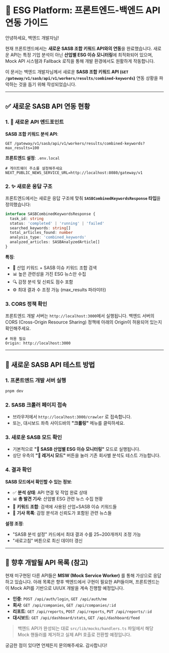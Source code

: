 # 🚀 ESG Platform: 프론트엔드-백엔드 API 연동 가이드

안녕하세요, 백엔드 개발자님!

현재 프론트엔드에서는 **새로운 SASB 조합 키워드 API와의 연동**을 완료했습니다. 새로운 API는 특정 기업 분석이 아닌 **산업별 ESG 이슈 모니터링**에 최적화되어 있으며, Mock API 시스템과 Fallback 로직을 통해 개발 환경에서도 원활하게 작동합니다.

이 문서는 백엔드 개발자님께서 새로운 **SASB 조합 키워드 API (`GET /gateway/v1/sasb/api/v1/workers/results/combined-keywords`)** 연동 상황을 파악하는 것을 돕기 위해 작성되었습니다.

---

## ✅ 새로운 SASB API 연동 현황

### 1. 🎯 새로운 API 엔드포인트

**SASB 조합 키워드 분석 API**:
```http
GET /gateway/v1/sasb/api/v1/workers/results/combined-keywords?max_results=100
```

**프론트엔드 설정**: `.env.local`
```env
# 게이트웨이 주소를 설정해주세요
NEXT_PUBLIC_NEWS_SERVICE_URL=http://localhost:8080/gateway/v1
```

### 2. ✨ 새로운 응답 구조

프론트엔드에서는 새로운 응답 구조에 맞춰 **`SASBCombinedKeywordsResponse` 타입**을 정의했습니다:

```typescript
interface SASBCombinedKeywordsResponse {
  task_id: string
  status: 'completed' | 'running' | 'failed'
  searched_keywords: string[]
  total_articles_found: number
  analysis_type: 'combined_keywords'
  analyzed_articles: SASBAnalyzedArticle[]
}
```

**특징**:
- 🎯 산업 키워드 + SASB 이슈 키워드 조합 검색
- 📊 높은 관련성을 가진 ESG 뉴스만 수집
- 🔍 감정 분석 및 신뢰도 점수 포함
- ⚙️ 최대 결과 수 조정 가능 (max_results 파라미터)

### 3. CORS 정책 확인

프론트엔드 개발 서버는 `http://localhost:3000`에서 실행됩니다. 백엔드 서버의 CORS (Cross-Origin Resource Sharing) 정책에 아래의 Origin이 허용되어 있는지 확인해주세요.

```
# 허용 필요
Origin: http://localhost:3000
```

---

## 🧪 새로운 SASB API 테스트 방법

### 1. 프론트엔드 개발 서버 실행
```bash
pnpm dev
```

### 2. SASB 크롤러 페이지 접속
- 브라우저에서 `http://localhost:3000/crawler` 로 접속합니다.
- 또는, 대시보드 좌측 사이드바의 **"크롤링"** 메뉴를 클릭하세요.

### 3. 새로운 SASB 모드 확인
- 기본적으로 **"🚀 SASB 산업별 ESG 이슈 모니터링"** 모드로 실행됩니다.
- 상단 우측의 **"🔄 레거시 모드"** 버튼을 눌러 기존 회사별 분석도 테스트 가능합니다.

### 4. 결과 확인
**SASB 모드에서 확인할 수 있는 정보**:
- ✅ **분석 상태**: API 연결 및 작업 완료 상태
- 📊 **총 발견 기사**: 산업별 ESG 관련 뉴스 수집 현황  
- 🎯 **키워드 조합**: 검색에 사용된 산업+SASB 이슈 키워드들
- 📰 **기사 목록**: 감정 분석과 신뢰도가 포함된 관련 뉴스들

**설정 조정**:
- "SASB 분석 설정" 카드에서 최대 결과 수를 25~200개까지 조정 가능
- "새로고침" 버튼으로 최신 데이터 갱신

---

## 🔮 향후 개발될 API 목록 (참고)

현재 미구현된 다른 API들은 **MSW (Mock Service Worker)** 를 통해 가상으로 응답하고 있습니다. 아래 목록은 향후 백엔드에서 구현이 필요한 API들이며, 프론트엔드는 이 Mock API를 기반으로 UI/UX 개발을 계속 진행할 예정입니다.

- **인증**: `POST /api/auth/login`, `GET /api/auth/me`
- **회사**: `GET /api/companies`, `GET /api/companies/:id`
- **리포트**: `GET /api/reports`, `POST /api/reports`, `PUT /api/reports/:id`
- **대시보드**: `GET /api/dashboard/stats`, `GET /api/dashboard/feed`

> 백엔드 API가 완성되는 대로 `src/lib/mocks/handlers.ts` 파일에서 해당 Mock 핸들러를 제거하고 실제 API 호출로 전환할 예정입니다.

궁금한 점이 있다면 언제든지 문의해주세요. 감사합니다!
